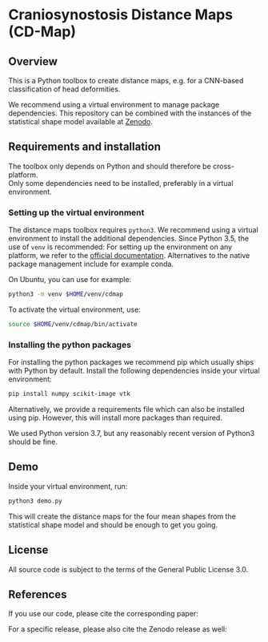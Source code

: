 # Craniosynostosis Distance Maps (CD-Map)

## Overview

This is a Python toolbox to create distance maps, e.g. for a CNN-based 
classification of head deformities. 

We recommend using a virtual environment to manage package dependencies. This
repository can be combined with the instances of the statistical shape model
available at [Zenodo](https://zenodo.org/record/6390158).

## Requirements and installation

The toolbox only depends on Python and should therefore be cross-platform.  
Only some dependencies need to be installed, preferably in a virtual 
environment.

### Setting up the virtual environment

The distance maps toolbox requires `python3`. We recommend using a virtual
environment to install the additional dependencies. Since Python 3.5, the use
of `venv` is recommended: For setting up the environment on any platform, we 
refer to the [official 
documentation](https://docs.python.org/3/library/venv.html). Alternatives to 
the native package management include for example conda. 

On Ubuntu, you can use for example: 

``` bash
python3 -m venv $HOME/venv/cdmap
```

To activate the virtual environment, use:

``` bash
source $HOME/venv/cdmap/bin/activate
```

### Installing the python packages

For installing the python packages we recommend pip which usually ships with
Python by default. Install the following dependencies inside your virtual
environment:

``` bash
pip install numpy scikit-image vtk
```

Alternatively, we provide a requirements file which can also be installed
using pip. However, this will install more packages than required.

We used Python version 3.7, but any reasonably recent version of Python3 should 
be fine.

## Demo

Inside your virtual environment, run:

``` bash
python3 demo.py
```

This will create the distance maps for the four mean shapes from the 
statistical shape model and should be enough to get you going. 

## License
All source code is subject to the terms of the General Public License 3.0.

## References
If you use our code, please cite the corresponding paper:


For a specific release, please also cite the Zenodo release as well:
